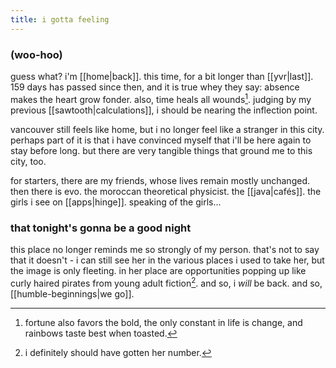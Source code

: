 ```yaml
---
title: i gotta feeling
---
```


### (woo-hoo)

guess what? i'm [[home|back]]. this time, for a bit longer than [[yvr|last]]. 159 days has passed since then, and it is true whey they say: absence makes the heart grow fonder. also, time heals all wounds[^1]. judging by my previous [[sawtooth|calculations]], i should be nearing the inflection point.

[^1]: fortune also favors the bold, the only constant in life is change, and rainbows taste best when toasted[^2].
[^2]: ok that last one was nonsense.

vancouver still feels like home, but i no longer feel like a stranger in this city. perhaps part of it is that i have convinced myself that i'll be here again to stay before long. but there are very tangible things that ground me to this city, too.

for starters, there are my friends, whose lives remain mostly unchanged. then there is evo. the moroccan theoretical physicist. the [[java|cafés]]. the girls i see on [[apps|hinge]]. speaking of the girls...

### that tonight's gonna be a good night

this place no longer reminds me so strongly of my person. that's not to say that it doesn't - i can still see her in the various places i used to take her, but the image is only fleeting. in her place are opportunities popping up like curly haired pirates from young adult fiction[^3]. and so, i _will_ be back. and so, [[humble-beginnings|we go]].

[^3]: i definitely should have gotten her number.